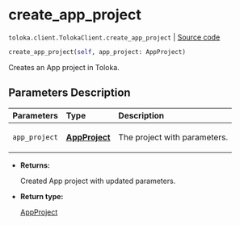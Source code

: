 # create_app_project
`toloka.client.TolokaClient.create_app_project` | [Source code](https://github.com/Toloka/toloka-kit/blob/v1.1.1/src/client/__init__.py#L3568)

```python
create_app_project(self, app_project: AppProject)
```

Creates an App project in Toloka.

## Parameters Description

| Parameters | Type | Description |
| :----------| :----| :-----------|
`app_project`|**[AppProject](toloka.client.app.AppProject.md)**|<p>The project with parameters.</p>

* **Returns:**

  Created App project with updated parameters.

* **Return type:**

  [AppProject](toloka.client.app.AppProject.md)
